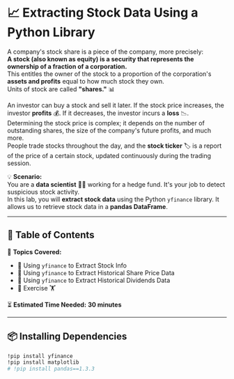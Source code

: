 # 📈 Extracting Stock Data Using a Python Library  

A company's stock share is a piece of the company, more precisely:  
**A stock (also known as equity) is a security that represents the ownership of a fraction of a corporation.**  
This entitles the owner of the stock to a proportion of the corporation's **assets and profits** equal to how much stock they own.  
Units of stock are called **"shares."** 📊  

An investor can buy a stock and sell it later. If the stock price increases, the investor **profits** 💰. If it decreases, the investor incurs a **loss** 📉.  
Determining the stock price is complex; it depends on the number of outstanding shares, the size of the company's future profits, and much more.  
People trade stocks throughout the day, and the **stock ticker** 🏷️ is a report of the price of a certain stock, updated continuously during the trading session.  

💡 **Scenario:**  
You are a **data scientist** 👨‍💻 working for a hedge fund. It's your job to detect suspicious stock activity.  
In this lab, you will **extract stock data** using the Python `yfinance` library. It allows us to retrieve stock data in a **pandas DataFrame**.  

---

## 📜 Table of Contents  
💼 **Topics Covered:**  
- 📌 Using `yfinance` to Extract Stock Info  
- 📌 Using `yfinance` to Extract Historical Share Price Data  
- 📌 Using `yfinance` to Extract Historical Dividends Data  
- 📌 Exercise 🏋️  

⏳ **Estimated Time Needed:** **30 minutes**  

---

## 📦 Installing Dependencies  
```bash
!pip install yfinance
!pip install matplotlib
# !pip install pandas==1.3.3
